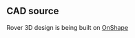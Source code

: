 ## CAD source
Rover 3D design is being built on [OnShape](https://https://cad.onshape.com/documents/239133669f4d5c1c58381066/v/c2a11ac6956c0435e32001bd/e/71e3041a4af3a245cfc2c266)
